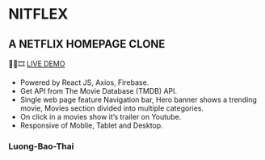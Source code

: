 # NITFLEX
## A NETFLIX HOMEPAGE CLONE

🍿🎥🎞️ [LIVE DEMO](https://nitflex-e18d0.web.app/)

- Powered by React JS, Axios, Firebase.
- Get API from The Movie Database (TMDB) API.
- Single web page feature Navigation bar, Hero banner shows a 
trending movie, Movies section divided into multiple categories.
- On click in a movies show it’s trailer on Youtube.
- Responsive of Moblie, Tablet and Desktop.

### Luong-Bao-Thai